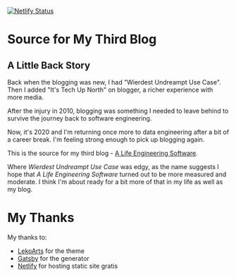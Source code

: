 [![Netlify Status](https://api.netlify.com/api/v1/badges/c05dfc5f-78c6-47f0-99a1-7752fbcf4e50/deploy-status)](https://app.netlify.com/sites/sleepy-lewin-b7a61c/deploys)

# Source for My Third Blog

## A Little Back Story

Back when the blogging was new, I had "Wierdest Undreampt Use Case". Then I added "It's Tech Up North" on blogger, a richer experience with more media. 

After the injury in 2010, blogging was something I needed to leave behind to survive the journey back to software engineering. 

Now, it's 2020 and I'm returning once more to data engineering after a bit of a career break. I'm feeling strong enough to pick up blogging again.

This is the source for my third blog - [A Life Engineering Software](https://blog.robertburrelldonkin.com/).

Where *Wierdest Undreampt Use Case* was edgy, as the name suggests I hope that *A Life Engineering Software* turned out to be more measured and moderate. I think I'm about ready for a bit more of that in my life as well as my blog.

# My Thanks

My thanks to:
 * [LekoArts](https://github.com/LekoArts) for the theme
 * [Gatsby](https://github.com/gatsbyjs) for the generator
 * [Netlify](https://www.netlify.com/) for hosting static site gratis
